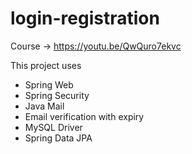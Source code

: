 # login-registration

Course -> https://youtu.be/QwQuro7ekvc

This project uses

* Spring Web
* Spring Security
* Java Mail
* Email verification with expiry
* MySQL Driver
* Spring Data JPA
